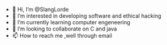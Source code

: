 - 👋 Hi, I’m @SlangLorde
- 👀 I’m interested in developing software and ethical hacking
- 🌱 I’m currently learning computer engeneering
- 💞️ I’m looking to collaborate on C and java 
- 📫 How to reach me ,well through email

<!---
SlangLorde/SlangLorde is a ✨ special ✨ repository because its `README.md` (this file) appears on your GitHub profile.
You can click the Preview link to take a look at your changes.
--->
